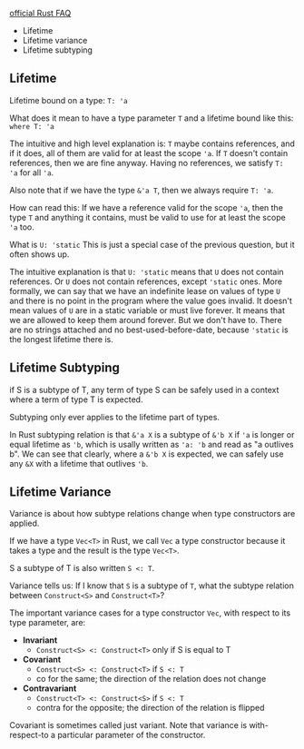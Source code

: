 [official Rust FAQ](https://www.rust-lang.org/en-US/faq.html)

- Lifetime
- Lifetime variance
- Lifetime subtyping


## Lifetime

Lifetime bound on a type: `T: 'a`

What does it mean to have a type parameter `T` and a lifetime bound like this: `where T: 'a`

The intuitive and high level explanation is:
`T` maybe contains references, and if it does, all of them are valid for at least the scope `'a`.
If `T` doesn't contain references, then we are fine anyway.
Having no references, we satisfy `T: 'a` for all `'a`.

Also note that if we have the type `&'a T`, then we always require `T: 'a`. 

How can read this:
If we have a reference valid for the scope `'a`, then the type `T` and anything it contains, must be valid to use for at least the scope `'a` too.


What is `U: 'static`
This is just a special case of the previous question, but it often shows up.

The intuitive explanation is that `U: 'static` means that `U` does not contain references. Or `U` does not contain references, except `'static` ones.
More formally, we can say that we have an indefinite lease on values of type `U` and there is no point in the program where the value goes invalid.
It doesn't mean values of `U` are in a static variable or must live forever.
It means that we are allowed to keep them around forever.
But we don't have to. There are no strings attached and no best-used-before-date, because `'static` is the longest lifetime there is.


## Lifetime Subtyping

if S is a subtype of T, any term of type S can be safely used in a context where a term of type T is expected.

Subtyping only ever applies to the lifetime part of types.

In Rust subtyping relation is that `&'a X` is a subtype of `&'b X`
if `'a` is longer or equal lifetime as `'b`,
which is usally written as `'a: 'b` and read as "a outlives b".
We can see that clearly, where a `&'b X` is expected,
we can safely use any `&X` with a lifetime that outlives `'b`.


## Lifetime Variance

Variance is about how subtype relations change when type constructors are applied.

If we have a type `Vec<T>` in Rust, we call `Vec` a type constructor because it takes a type and the result is the type `Vec<T>`.

S a subtype of T is also written `S <: T`.

Variance tells us: If I know that `S` is a subtype of `T`, what the subtype relation between `Construct<S>` and `Construct<T>`?

The important variance cases for a type constructor `Vec`, with respect to its type parameter, are: 
- **Invariant**
  - `Construct<S> <: Construct<T>` only if S is equal to T
- **Covariant**
  - `Construct<S> <: Construct<T>` if `S <: T`
  - co for the same; the direction of the relation does not change
- **Contravariant**
  - `Construct<T> <: Construct<S>` if `S <: T`
  - contra for the opposite; the direction of the relation is flipped

Covariant is sometimes called just variant. Note that variance is with-respect-to a particular parameter of the constructor.

